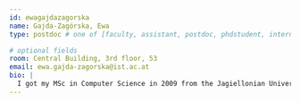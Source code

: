 ```yaml
---
id: ewagajdazagorska 
name: Gajda-Zagórska, Ewa
type: postdoc # one of [faculty, assistant, postdoc, phdstudent, intern]

# optional fields
room: Central Building, 3rd floor, 53
email: ewa.gajda-zagorska@ist.ac.at
bio: |
  I got my MSc in Computer Science in 2009 from the Jagiellonian University in Cracow, Poland. Then I obtained a PhD in 2015 at the AGH University of Science and Technology in Cracow. Currently I am a postdoc in [Chris Wojtan's group](http://pub.ist.ac.at/group_wojtan/). My research interests include physics-based simulations, multiobjective optimization and evolutionary algorithms.
---
```

